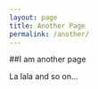 ```yaml
---
layout: page
title: Another Page
permalink: /another/
---
```


##I am another page

La lala and so on...